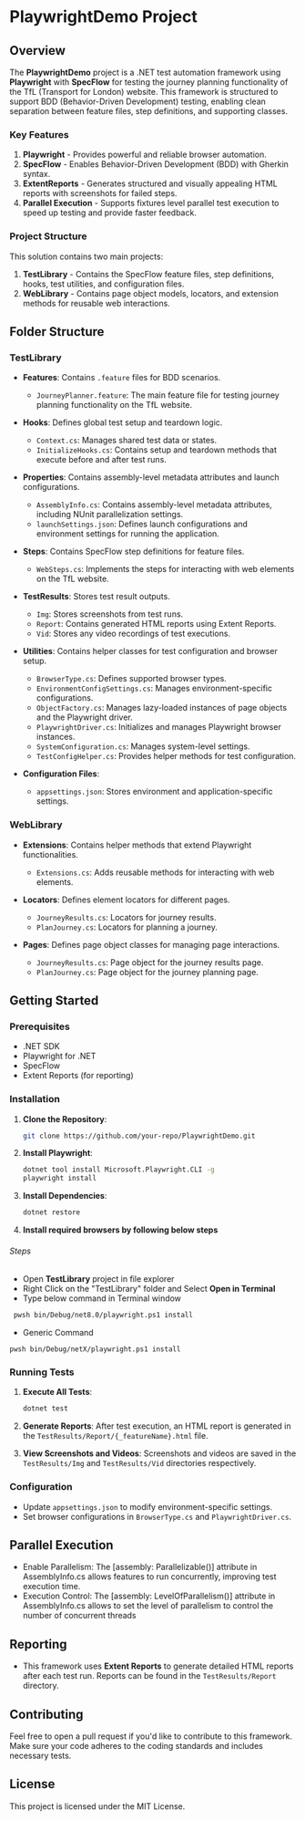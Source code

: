 
# PlaywrightDemo Project

## Overview

The **PlaywrightDemo** project is a .NET test automation framework using **Playwright** with **SpecFlow** for testing the journey planning functionality of the TfL (Transport for London) website. This framework is structured to support BDD (Behavior-Driven Development) testing, enabling clean separation between feature files, step definitions, and supporting classes.

### Key Features

1. **Playwright** - Provides powerful and reliable browser automation.
2. **SpecFlow** - Enables Behavior-Driven Development (BDD) with Gherkin syntax.
3. **ExtentReports** - Generates structured and visually appealing HTML reports with screenshots for failed steps.
4. **Parallel Execution** - Supports fixtures level parallel test execution to speed up testing and provide faster feedback.

### Project Structure

This solution contains two main projects:
1. **TestLibrary** - Contains the SpecFlow feature files, step definitions, hooks, test utilities, and configuration files.
2. **WebLibrary** - Contains page object models, locators, and extension methods for reusable web interactions.

## Folder Structure

### TestLibrary

- **Features**: Contains `.feature` files for BDD scenarios.  
  - `JourneyPlanner.feature`: The main feature file for testing journey planning functionality on the TfL website.
  
- **Hooks**: Defines global test setup and teardown logic.
  - `Context.cs`: Manages shared test data or states.
  - `InitializeHooks.cs`: Contains setup and teardown methods that execute before and after test runs.

- **Properties**: Contains assembly-level metadata attributes and launch configurations.
  - `AssemblyInfo.cs`: Contains assembly-level metadata attributes, including NUnit parallelization settings.
  - `launchSettings.json`: Defines launch configurations and environment settings for running the application.

- **Steps**: Contains SpecFlow step definitions for feature files.
  - `WebSteps.cs`: Implements the steps for interacting with web elements on the TfL website.

- **TestResults**: Stores test result outputs.
  - `Img`: Stores screenshots from test runs.
  - `Report`: Contains generated HTML reports using Extent Reports.
  - `Vid`: Stores any video recordings of test executions.

- **Utilities**: Contains helper classes for test configuration and browser setup.
  - `BrowserType.cs`: Defines supported browser types.
  - `EnvironmentConfigSettings.cs`: Manages environment-specific configurations.
  - `ObjectFactory.cs`: Manages lazy-loaded instances of page objects and the Playwright driver.
  - `PlaywrightDriver.cs`: Initializes and manages Playwright browser instances.
  - `SystemConfiguration.cs`: Manages system-level settings.
  - `TestConfigHelper.cs`: Provides helper methods for test configuration.

- **Configuration Files**:
  - `appsettings.json`: Stores environment and application-specific settings.

### WebLibrary

- **Extensions**: Contains helper methods that extend Playwright functionalities.
  - `Extensions.cs`: Adds reusable methods for interacting with web elements.

- **Locators**: Defines element locators for different pages.
  - `JourneyResults.cs`: Locators for journey results.
  - `PlanJourney.cs`: Locators for planning a journey.

- **Pages**: Defines page object classes for managing page interactions.
  - `JourneyResults.cs`: Page object for the journey results page.
  - `PlanJourney.cs`: Page object for the journey planning page.

## Getting Started

### Prerequisites

- .NET SDK
- Playwright for .NET
- SpecFlow
- Extent Reports (for reporting)

### Installation

1. **Clone the Repository**:
   ```bash
   git clone https://github.com/your-repo/PlaywrightDemo.git
   ```
   
2. **Install Playwright**:
   ```bash
   dotnet tool install Microsoft.Playwright.CLI -g
   playwright install
   ```

3. **Install Dependencies**:
   ```bash
   dotnet restore
   ```

4. **Install required browsers by following below steps**

###### Steps 

- Open **TestLibrary** project in file explorer 
- Right Click on the "TestLibrary" folder and Select **Open in Terminal**
- Type below command in Terminal window

 ```bash
  pwsh bin/Debug/net8.0/playwright.ps1 install
 ```

 - Generic Command

 ```
 pwsh bin/Debug/netX/playwright.ps1 install
 ```

### Running Tests

1. **Execute All Tests**:
   ```bash
   dotnet test
   ```

2. **Generate Reports**:
   After test execution, an HTML report is generated in the `TestResults/Report/{_featureName}.html` file.

3. **View Screenshots and Videos**:
   Screenshots and videos are saved in the `TestResults/Img` and `TestResults/Vid` directories respectively.

### Configuration

- Update `appsettings.json` to modify environment-specific settings.
- Set browser configurations in `BrowserType.cs` and `PlaywrightDriver.cs`.

## Parallel Execution

- Enable Parallelism: The [assembly: Parallelizable()] attribute in AssemblyInfo.cs allows features to run concurrently, improving test execution time.
- Execution Control: The [assembly: LevelOfParallelism()] attribute in AssemblyInfo.cs allows to set the level of parallelism to control the number of concurrent threads

## Reporting

- This framework uses **Extent Reports** to generate detailed HTML reports after each test run. Reports can be found in the `TestResults/Report` directory.

## Contributing

Feel free to open a pull request if you'd like to contribute to this framework. Make sure your code adheres to the coding standards and includes necessary tests.

## License

This project is licensed under the MIT License.
